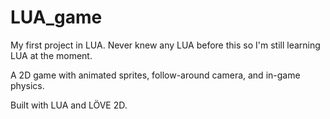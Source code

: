 # LUA_game
My first project in LUA. Never knew any LUA before this so I'm still learning LUA at the moment.

A 2D game with animated sprites, follow-around camera, and in-game physics.

Built with LUA and LÖVE 2D.
